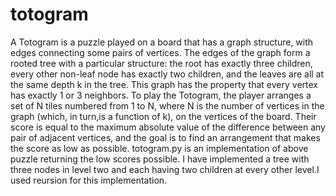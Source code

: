 # totogram

A Totogram is a puzzle played on a board that has a graph structure, with edges connecting some pairs
of vertices. The edges of the graph form a rooted tree with a particular structure: the root has exactly
three children, every other non-leaf node has exactly two children, and the leaves are all at the same
depth k in the tree. This graph has the property that every vertex has exactly 1 or 3 neighbors.
To play the Totogram, the player arranges a set of N tiles numbered from 1 to N, where N is the number of vertices in the graph (which, in turn,is a function of k), on the vertices of the board. Their score is equal to the maximum absolute value of the difference between any pair of adjacent vertices, and the goal is to find an arrangement that makes the score as low as possible.
totogram.py is an implementation of above puzzle returning the low scores possible.
I have implemented a tree with three nodes in level two and each having two children at every other level.I used reursion for this implementation.
